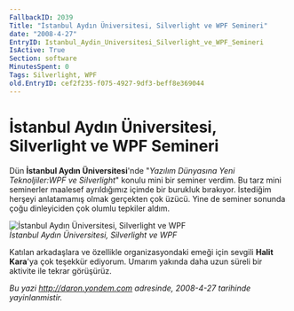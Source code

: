 ```yaml
---
FallbackID: 2039
Title: "İstanbul Aydın Üniversitesi, Silverlight ve WPF Semineri"
date: "2008-4-27"
EntryID: Istanbul_Aydin_Universitesi_Silverlight_ve_WPF_Semineri
IsActive: True
Section: software
MinutesSpent: 0
Tags: Silverlight, WPF
old.EntryID: cef2f235-f075-4927-9df3-beff8e369044
---
```

# İstanbul Aydın Üniversitesi, Silverlight ve WPF Semineri
Dün **İstanbul Aydın Üniversitesi**'nde "*Yazılım Dünyasına Yeni
Teknoljiler:WPF ve Silverlight*" konulu mini bir seminer verdim. Bu tarz
mini seminerler maalesef ayrıldığımız içimde bir burukluk bırakıyor.
İstediğim herşeyi anlatamamış olmak gerçekten çok üzücü. Yine de seminer
sonunda çoğu dinleyiciden çok olumlu tepkiler aldım.

![İstanbul Aydın Üniversitesi, Silverlight ve
WPF](media/Istanbul_Aydin_Universitesi_Silverlight_ve_WPF_Semineri/26042008_1.jpg)\
*İstanbul Aydın Üniversitesi, Silverlight ve WPF*

Katılan arkadaşlara ve özellikle organizasyondaki emeği için sevgili
**Halit Kara**'ya çok teşekkür ediyorum. Umarım yakında daha uzun süreli
bir aktivite ile tekrar görüşürüz.



*Bu yazi http://daron.yondem.com adresinde, 2008-4-27 tarihinde yayinlanmistir.*

